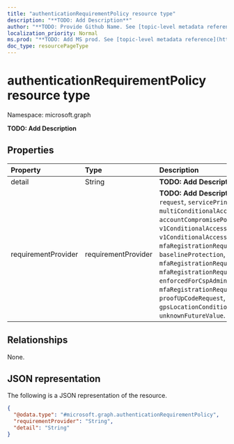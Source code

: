 ```yaml
---
title: "authenticationRequirementPolicy resource type"
description: "**TODO: Add Description**"
author: "**TODO: Provide Github Name. See [topic-level metadata reference](https://msgo.azurewebsites.net/add/document/guidelines/metadata.html#topic-level-metadata)**"
localization_priority: Normal
ms.prod: "**TODO: Add MS prod. See [topic-level metadata reference](https://msgo.azurewebsites.net/add/document/guidelines/metadata.html#topic-level-metadata)**"
doc_type: resourcePageType
---
```


# authenticationRequirementPolicy resource type

Namespace: microsoft.graph

**TODO: Add Description**

## Properties
|Property|Type|Description|
|:---|:---|:---|
|detail|String|**TODO: Add Description**|
|requirementProvider|requirementProvider|**TODO: Add Description**. Possible values are: `user`, `request`, `servicePrincipal`, `v1ConditionalAccess`, `multiConditionalAccess`, `tenantSessionRiskPolicy`, `accountCompromisePolicies`, `v1ConditionalAccessDependency`, `v1ConditionalAccessPolicyIdRequested`, `mfaRegistrationRequiredByIdentityProtectionPolicy`, `baselineProtection`, `mfaRegistrationRequiredByBaselineProtection`, `mfaRegistrationRequiredByMultiConditionalAccess`, `enforcedForCspAdmins`, `securityDefaults`, `mfaRegistrationRequiredBySecurityDefaults`, `proofUpCodeRequest`, `crossTenantOutboundRule`, `gpsLocationCondition`, `riskBasedPolicy`, `unknownFutureValue`.|

## Relationships
None.

## JSON representation
The following is a JSON representation of the resource.
<!-- {
  "blockType": "resource",
  "@odata.type": "microsoft.graph.authenticationRequirementPolicy"
}
-->
``` json
{
  "@odata.type": "#microsoft.graph.authenticationRequirementPolicy",
  "requirementProvider": "String",
  "detail": "String"
}
```

